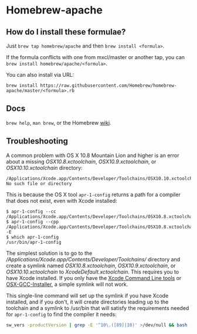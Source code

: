 Homebrew-apache
===============

How do I install these formulae?
--------------------------------
Just `brew tap homebrew/apache` and then `brew install <formula>`.

If the formula conflicts with one from mxcl/master or another tap, you can `brew install homebrew/apache/<formula>`.

You can also install via URL:

```
brew install https://raw.githubusercontent.com/Homebrew/homebrew-apache/master/<formula>.rb
```

Docs
----
`brew help`, `man brew`, or the Homebrew [wiki][].

[wiki]:http://wiki.github.com/mxcl/homebrew

Troubleshooting
---------------

A common problem with OS X 10.8 Mountain Lion and higher is an error about a missing *OSX10.8.xctoolchain*, *OSX10.9.xctoolchain*, or *OSX10.10.xctoolchain* directory:

```
/Applications/Xcode.app/Contents/Developer/Toolchains/OSX10.10.xctoolchain/usr/bin/cc: No such file or directory
```

This is because the OS X tool `apr-1-config` returns a path for a compiler that does not exist, even with Xcode installed:

```
$ apr-1-config --cc
/Applications/Xcode.app/Contents/Developer/Toolchains/OSX10.8.xctoolchain/usr/bin/cc
$ apr-1-config --cpp
/Applications/Xcode.app/Contents/Developer/Toolchains/OSX10.8.xctoolchain/usr/bin/cc -E
$ which apr-1-config
/usr/bin/apr-1-config
```

The simplest solution is to go to the */Applications/Xcode.app/Contents/Developer/Toolchains/* directory and create a symlink named *OSX10.8.xctoolchain*, *OSX10.9.xctoolchain*, or *OSX10.10.xctoolchain* to *XcodeDefault.xctoolchain*. This requires you to have Xcode installed. If you only have the [Xcode Command Line tools](https://developer.apple.com/downloads/) or [OSX-GCC-Installer](http://kennethreitz.com/xcode-gcc-and-homebrew.html), a simple symlink will not work.

This single-line command will set up the symlink if you have Xcode installed, and if you don't, it will create directories leading up to the toolchain and a symlink to /usr/bin that will satisfy the requirements needed for `apr-1-config` to find the compiler it needs:

```bash
sw_vers -productVersion | grep -E '^10\.([89]|10)' >/dev/null && bash -c "[ -d /Applications/Xcode.app/Contents/Developer/Toolchains/XcodeDefault.xctoolchain ] && sudo -u $(ls -ld /Applications/Xcode.app/Contents/Developer/Toolchains/XcodeDefault.xctoolchain | awk '{print $3}') bash -c 'ln -vs XcodeDefault.xctoolchain /Applications/Xcode.app/Contents/Developer/Toolchains/OSX$(sw_vers -productVersion).xctoolchain' || sudo bash -c 'mkdir -vp /Applications/Xcode.app/Contents/Developer/Toolchains/OSX$(sw_vers -productVersion).xctoolchain/usr && ln -s /usr/bin /Applications/Xcode.app/Contents/Developer/Toolchains/OSX$(sw_vers -productVersion).xctoolchain/usr/bin'"
```
